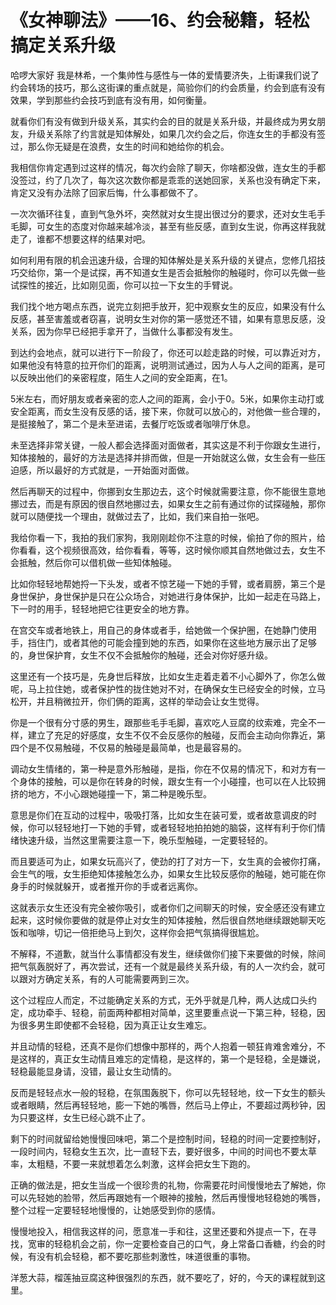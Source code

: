 # 《女神聊法》——16、约会秘籍，轻松搞定关系升级

哈啰大家好 我是林希，一个集帅性与感性与一体的爱情要济失，上街课我们说了约会转场的技巧，那么这街课的重点就是，简验你们的约会质量，约会到底有没有效果，学到那些约会技巧到底有没有用，如何衡量。

就看你们有没有做到升级关系，其实约会的目的就是关系升级，并最终成为男女朋友，升级关系除了约言就是知体解处，如果几次约会之后，你连女生的手都没有签过，那么你无疑是在浪费，女生的时间和她给你的机会。

我相信你肯定遇到过这样的情况，每次约会除了聊天，你啥都没做，连女生的手都没签过，约了几次了，每次这次数你都是乖乖的送她回家，关系也没有确定下来，肯定又没有办法除了回家后悔，什么事都做不了。

一次次循环往复，直到气急外坏，突然就对女生提出很过分的要求，还对女生毛手毛脚，可女生的态度对你越来越冷淡，甚至有些反感，直到女生说，你再这样我就走了，谁都不想要这样的结果对吧。

如何利用有限的机会迅速升级，合理的知体解处是关系升级的关键点，您修几招技巧交给你，第一个是试探，再不知道女生是否会抵触你的触碰时，你可以先做一些试探性的接近，比如刚见面，你可以拉一下女生的手臂说。

我们找个地方喝点东西，说完立刻把手放开，犯中观察女生的反应，如果没有什么反感，甚至害羞或者窃喜，说明女生对你的第一感觉还不错，如果有意思反感，没关系，因为你早已经把手拿开了，当做什么事都没有发生。

到达约会地点，就可以进行下一阶段了，你还可以趁走路的时候，可以靠近对方，如果他没有特意的拉开你们的距离，说明测试通过，因为人与人之间的距离，是可以反映出他们的亲密程度，陌生人之间的安全距离，在1。

5米左右，而好朋友或者亲密的恋人之间的距离，会小于0。5米，如果你主动打或安全距离，而女生没有反感的话，接下来，你就可以放心的，对他做一些合理的，是挺接触了，第二个是未至进诺，去餐厅吃饭或者咖啡厅休息。

未至选择非常关键，一般人都会选择面对面做者，其实这是不利于你跟女生进行，知体接触的，最好的方法是选择并排而做，但是一开始就这么做，女生会有一些压迫感，所以最好的方式就是，一开始面对面做。

然后再聊天的过程中，你挪到女生那边去，这个时候就需要注意，你不能很生意地挪过去，而是有原因的很自然地挪过去，如果女生之前有通过你的试探碰触，那你就可以随便找一个理由，就做过去了，比如，我们来自拍一张吧。

我给你看一下，我拍的我们家狗，我刚刚趁你不注意的时候，偷拍了你的照片，给你看看，这个视频很高效，给你看看，等等，这时候你顺其自然地做过去，女生不会抵触，然后你可以借机做一些知体触碰。

比如你轻轻地帮她捋一下头发，或者不惊艺碰一下她的手臂，或者肩膀，第三个是身世保护，身世保护是只在公众场合，对她进行身体保护，比如一起走在马路上，下一时的用手，轻轻地把它往更安全的地方靠。

在宫交车或者地铁上，用自己的身体或者手，给她做一个保护圈，在她静门使用手，挡住门，或者其他的可能会撞到她的东西，如果你在这些地方展示出了足够的，身世保护育，女生不仅不会抵触你的触碰，还会对你好感升级。

这里还有一个技巧是，先身世后释放，比如女生走着走着不小心脚外了，你怎么做呢，马上拉住她，或者保护性的拢住她对不对，在确保女生已经安全的时候，立马松开，并且稍微拉开，你们俩的距离，这样的举动会让女生觉得。

你是一个很有分寸感的男生，跟那些毛手毛脚，喜欢吃人豆腐的纹索难，完全不一样，建立了充足的好感度，女生不仅不会反感你的触碰，反而会主动向你靠近，第四个是不仅易触碰，不仅易的触碰是最简单，也是最容易的。

调动女生情绪的，第一种是意外形触碰，是指，你在不仅易的情况下，和对方有一个身体的接触，可以是你在转身的时候，跟女生有一个小碰撞，也可以在人比较拥挤的地方，不小心跟她碰撞一下，第二种是晚乐型。

意思是你们在互动的过程中，吸吸打落，比如女生在装可爱，或者故意调皮的时候，你可以轻轻地打一下她的手臂，或者轻轻地拍拍她的脑袋，这样有利于你们情绪快速升级，当然这里需要注意一下，晚乐型触碰，一定要轻轻的。

而且要适可为止，如果女玩高兴了，使劲的打了对方一下，女生真的会被你打痛，会生气的哦，女生拒绝知体接触怎么办，如果女生比较反感你的触碰，她可能在你身手的时候就躲开，或者推开你的手或者远离你。

这就表示女生还没有完全被你吸引，或者你们之间聊天的时候，安全感还没有建立起来，这时候你要做的就是停止对女生的知体接触，然后很自然地继续跟她聊天吃饭和咖啡，切记一倍拒绝马上到欠，这样你会把气氛搞得很尴尬。

不解释，不道歉，就当什么事情都没有发生，继续做你们接下来要做的时候，除间把气氛轰脱好了，再次尝试，还有一个就是最终关系升级，有的人一次约会，就可以跟对方确定关系，有的人可能需要两到三次。

这个过程应人而定，不过能确定关系的方式，无外乎就是几种，两人达成口头约定，成功牵手、轻稳，前面两种都相对简单，这里要重点说一下第三种，轻稳，因为很多男生即使都不会轻稳，因为真正让女生难忘。

并且动情的轻稳，还真不是你们想像中那样的，两个人抱着一顿狂肯难舍难分，不是这样的，真正女生动情且难忘的定情稳，是这样的，第一个是轻稳，全是嫌说，轻稳最能显身请，没错，最让女生动情的。

反而是轻轻点水一般的轻稳，在氛围轰脱下，你可以先轻轻地，纹一下女生的额头或者眼睛，然后再轻轻地，膨一下她的嘴唇，然后马上停止，不要超过两秒钟，因为只要这样，女生已经心跳不止了。

剩下的时间就留给她慢慢回味吧，第二个是控制时间，轻稳的时间一定要控制好，一段时间内，轻稳女生五次，比一直轻下去，要好很多，中间的时间也不要太草率，太粗糙，不要一来就想着怎么刺激，这样会把女生下跑的。

正确的做法是，把女生当成一个很珍贵的礼物，你需要花时间慢慢地去了解她，你可以先轻她的脸带，然后再跟她有一个眼神的接触，然后再慢慢地轻稳她的嘴唇，整个过程一定要轻轻地慢慢的，让她感受到你的感情。

慢慢地投入，相信我这样的问，愿意准一手和往，这里还要和外提点一下，在寻找，宽审的轻稳机会之前，你一定要检查自己的口气，身上常备口香糖，约会的时候，有没有机会轻稳，都不要吃那些刺激性，味道很重的事物。

洋葱大蒜，榴莲抽豆腐这种很强烈的东西，就不要吃了，好的，今天的课程就到这里。